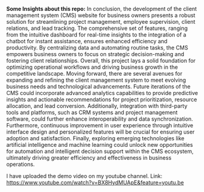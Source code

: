 **Some Insights about this repo:**
In conclusion, the development of the client management system (CMS) website for business owners presents a robust solution for streamlining project management, employee supervision, client relations, and lead tracking. The comprehensive set of features, ranging from the intuitive dashboard for real-time insights to the integration of a chatbot for instant assistance, ensures enhanced efficiency and productivity. By centralizing data and automating routine tasks, the CMS empowers business owners to focus on strategic decision-making and fostering client relationships. Overall, this project lays a solid foundation for optimizing operational workflows and driving business growth in the competitive landscape.
Moving forward, there are several avenues for expanding and refining the client management system to meet evolving business needs and technological advancements. Future iterations of the CMS could incorporate advanced analytics capabilities to provide predictive insights and actionable recommendations for project prioritization, resource allocation, and lead conversion. Additionally, integration with third-party tools and platforms, such as CRM systems and project management software, could further enhance interoperability and data synchronization. Furthermore, continuous improvement in user experience through intuitive interface design and personalized features will be crucial for ensuring user adoption and satisfaction. Finally, exploring emerging technologies like artificial intelligence and machine learning could unlock new opportunities for automation and intelligent decision support within the CMS ecosystem, ultimately driving greater efficiency and effectiveness in business operations.

I have uploaded the demo video on my youtube channel.
Link: https://www.youtube.com/watch?v=BX8HydMUApE&feature=youtu.be

